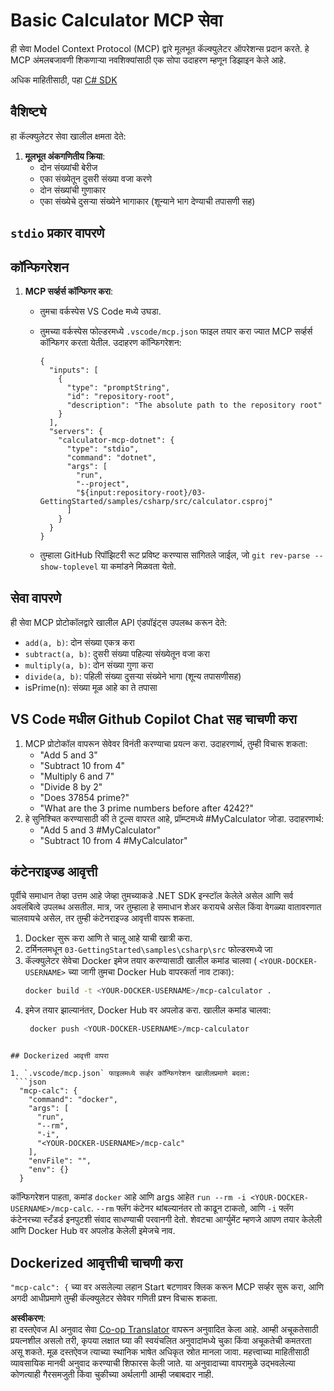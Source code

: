 <!--
CO_OP_TRANSLATOR_METADATA:
{
  "original_hash": "882aae00f1d3f007e20d03b883f44afa",
  "translation_date": "2025-07-13T22:14:55+00:00",
  "source_file": "03-GettingStarted/samples/csharp/README.md",
  "language_code": "mr"
}
-->
# Basic Calculator MCP सेवा

ही सेवा Model Context Protocol (MCP) द्वारे मूलभूत कॅल्क्युलेटर ऑपरेशन्स प्रदान करते. हे MCP अंमलबजावणी शिकणाऱ्या नवशिक्यांसाठी एक सोपा उदाहरण म्हणून डिझाइन केले आहे.

अधिक माहितीसाठी, पहा [C# SDK](https://github.com/modelcontextprotocol/csharp-sdk)

## वैशिष्ट्ये

हा कॅल्क्युलेटर सेवा खालील क्षमता देते:

1. **मूलभूत अंकगणितीय क्रिया**:
   - दोन संख्यांची बेरीज
   - एका संख्येतून दुसरी संख्या वजा करणे
   - दोन संख्यांची गुणाकार
   - एका संख्येचे दुसऱ्या संख्येने भागाकार (शून्याने भाग देण्याची तपासणी सह)

## `stdio` प्रकार वापरणे

## कॉन्फिगरेशन

1. **MCP सर्व्हर्स कॉन्फिगर करा**:
   - तुमचा वर्कस्पेस VS Code मध्ये उघडा.
   - तुमच्या वर्कस्पेस फोल्डरमध्ये `.vscode/mcp.json` फाइल तयार करा ज्यात MCP सर्व्हर्स कॉन्फिगर करता येतील. उदाहरण कॉन्फिगरेशन:

     ```jsonc
     {
       "inputs": [
         {
           "type": "promptString",
           "id": "repository-root",
           "description": "The absolute path to the repository root"
         }
       ],
       "servers": {
         "calculator-mcp-dotnet": {
           "type": "stdio",
           "command": "dotnet",
           "args": [
             "run",
             "--project",
             "${input:repository-root}/03-GettingStarted/samples/csharp/src/calculator.csproj"
           ]
         }
       }
     }
     ```

   - तुम्हाला GitHub रिपॉझिटरी रूट प्रविष्ट करण्यास सांगितले जाईल, जो `git rev-parse --show-toplevel` या कमांडने मिळवता येतो.

## सेवा वापरणे

ही सेवा MCP प्रोटोकॉलद्वारे खालील API एंडपॉइंट्स उपलब्ध करून देते:

- `add(a, b)`: दोन संख्या एकत्र करा
- `subtract(a, b)`: दुसरी संख्या पहिल्या संख्येतून वजा करा
- `multiply(a, b)`: दोन संख्या गुणा करा
- `divide(a, b)`: पहिली संख्या दुसऱ्या संख्येने भागा (शून्य तपासणीसह)
- isPrime(n): संख्या मूळ आहे का ते तपासा

## VS Code मधील Github Copilot Chat सह चाचणी करा

1. MCP प्रोटोकॉल वापरून सेवेवर विनंती करण्याचा प्रयत्न करा. उदाहरणार्थ, तुम्ही विचारू शकता:
   - "Add 5 and 3"
   - "Subtract 10 from 4"
   - "Multiply 6 and 7"
   - "Divide 8 by 2"
   - "Does 37854 prime?"
   - "What are the 3 prime numbers before after 4242?"
2. हे सुनिश्चित करण्यासाठी की ते टूल्स वापरत आहे, प्रॉम्प्टमध्ये #MyCalculator जोडा. उदाहरणार्थ:
   - "Add 5 and 3 #MyCalculator"
   - "Subtract 10 from 4 #MyCalculator"

## कंटेनराइज्ड आवृत्ती

पूर्वीचे समाधान तेव्हा उत्तम आहे जेव्हा तुमच्याकडे .NET SDK इन्स्टॉल केलेले असेल आणि सर्व अवलंबित्वे उपलब्ध असतील. मात्र, जर तुम्हाला हे समाधान शेअर करायचे असेल किंवा वेगळ्या वातावरणात चालवायचे असेल, तर तुम्ही कंटेनराइज्ड आवृत्ती वापरू शकता.

1. Docker सुरू करा आणि ते चालू आहे याची खात्री करा.
1. टर्मिनलमधून `03-GettingStarted\samples\csharp\src` फोल्डरमध्ये जा
1. कॅल्क्युलेटर सेवेचा Docker इमेज तयार करण्यासाठी खालील कमांड चालवा ( `<YOUR-DOCKER-USERNAME>` च्या जागी तुमचा Docker Hub वापरकर्ता नाव टाका):
   ```bash
   docker build -t <YOUR-DOCKER-USERNAME>/mcp-calculator .
   ```
1. इमेज तयार झाल्यानंतर, Docker Hub वर अपलोड करा. खालील कमांड चालवा:
   ```bash
    docker push <YOUR-DOCKER-USERNAME>/mcp-calculator
  ```

## Dockerized आवृत्ती वापरा

1. `.vscode/mcp.json` फाइलमध्ये सर्व्हर कॉन्फिगरेशन खालीलप्रमाणे बदला:
   ```json
    "mcp-calc": {
      "command": "docker",
      "args": [
        "run",
        "--rm",
        "-i",
        "<YOUR-DOCKER-USERNAME>/mcp-calc"
      ],
      "envFile": "",
      "env": {}
    }
   ```
   कॉन्फिगरेशन पाहता, कमांड `docker` आहे आणि args आहेत `run --rm -i <YOUR-DOCKER-USERNAME>/mcp-calc`. `--rm` फ्लॅग कंटेनर थांबल्यानंतर तो काढून टाकतो, आणि `-i` फ्लॅग कंटेनरच्या स्टँडर्ड इनपुटशी संवाद साधण्याची परवानगी देतो. शेवटचा आर्ग्युमेंट म्हणजे आपण तयार केलेली आणि Docker Hub वर अपलोड केलेली इमेजचे नाव.

## Dockerized आवृत्तीची चाचणी करा

`"mcp-calc": {` च्या वर असलेल्या लहान Start बटणावर क्लिक करून MCP सर्व्हर सुरू करा, आणि अगदी आधीप्रमाणे तुम्ही कॅल्क्युलेटर सेवेवर गणिती प्रश्न विचारू शकता.

**अस्वीकरण**:  
हा दस्तऐवज AI अनुवाद सेवा [Co-op Translator](https://github.com/Azure/co-op-translator) वापरून अनुवादित केला आहे. आम्ही अचूकतेसाठी प्रयत्नशील असलो तरी, कृपया लक्षात घ्या की स्वयंचलित अनुवादांमध्ये चुका किंवा अचूकतेची कमतरता असू शकते. मूळ दस्तऐवज त्याच्या स्थानिक भाषेत अधिकृत स्रोत मानला जावा. महत्त्वाच्या माहितीसाठी व्यावसायिक मानवी अनुवाद करण्याची शिफारस केली जाते. या अनुवादाच्या वापरामुळे उद्भवलेल्या कोणत्याही गैरसमजुती किंवा चुकीच्या अर्थलागी आम्ही जबाबदार नाही.
